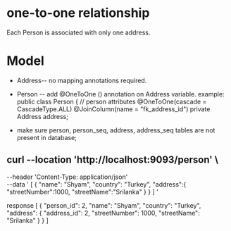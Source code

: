 # one-to-one relationship


Each Person is associated with only one address.

# Model
- Address-- no mapping annotations required.
- Person -- add @OneToOne () annotation on Address variable.
example:
public class Person {
    // person attributes
    @OneToOne(cascade = CascadeType.ALL)
    @JoinColumn(name = "fk_address_id")
    private Address address;


- make sure person, person_seq, address, address_seq tables are not present in database;

## curl --location 'http://localhost:9093/person' \
--header 'Content-Type: application/json' \
--data '
[
{
"name": "Shyam",
"country": "Turkey",
"address":{
"streetNumber":1000,
"streetName":"Srilanka"
}
}
]
'

response
[
{
"person_id": 2,
"name": "Shyam",
"country": "Turkey",
"address": {
"address_id": 2,
"streetNumber": 1000,
"streetName": "Srilanka"
}
}
]
